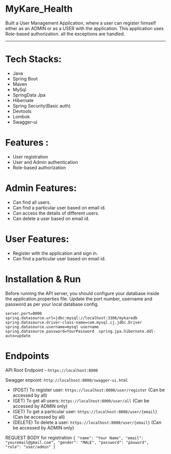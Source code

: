 # MyKare_Health

Built a User Management Application, where a user can register himself either as an ADMIN or as a USER with the application. This application uses Role-based authorization. all the exceptions are handled.



___________________________________________________________________________________________________________________________________________________________

# Tech Stacks: 

* Java
* Spring Boot
* Maven
* MySql
* SpringData Jpa
* Hibernate
* Spring Security(Basic auth)
* Devtools
* Lombok
* Swagger-ui

# Features :

* User registration
* User and Admin authentication
* Role-based authorization

# Admin Features:

* Can find all users.
* Can find a particular user based on email id.
* Can access the details of different users.
* Can delete a user based on email id.

# User Features:

* Register with the application and sign in.
* Can find a particular user based on email id.



# Installation & Run

Before running the API server, you should configure your database inside the application.properties file.
Update the port number, username and password as per your local database config. 

`server.port=8000
spring.datasource.url=jdbc:mysql://localhost:3306/mykaredb 
spring.datasource.driver-class-name=com.mysql.cj.jdbc.Driver
spring.datasource.username=mysql username 
spring.datasource.password=YourPassword 
spring.jpa.hibernate.ddl-auto=update`

# Endpoints
API Root Endpoint - `https://localhost:8800`

Swagger enpoint: `http://localhost:8000/swagger-ui.html`

* (POST) To register user: `https://localhost:8000/user/register`  (Can be accessed by all)
* (GET) To get all users: `https://localhost:8000/user/all`  (Can be accessed by ADMIN only)
* (GET) To get a particular user: `https://localhost:8000/user/{email}` (Can be accessed by all)
* (DELETE) To delete a user: `https://localhost:8000/user/{email}` (Can be accessed by ADMIN only)

REQUEST BODY for registration
`{
    "name": "Your Name",
    "email": "youremail@gmail.com",
    "gender": "MALE",
    "password": "pasword",
    "role": "user/admin"
}`
